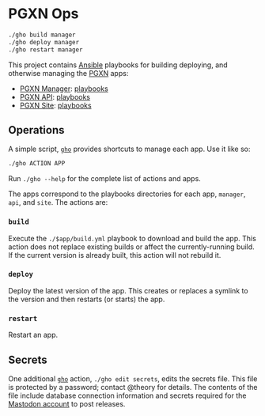 PGXN Ops
========

``` sh
./gho build manager
./gho deploy manager
./gho restart manager
```

This project contains [Ansible] playbooks for building deploying, and otherwise
managing the [PGXN][www] apps:

*   [PGXN Manager][]: [playbooks](manager)
*   [PGXN API][]: [playbooks](api)
*   [PGXN Site][www]: [playbooks](site)

Operations
----------

A simple script, [`gho`](./gho) provides shortcuts to manage each app.
Use it like so:

``` sh
./gho ACTION APP
```

Run `./gho --help` for the complete list of actions and apps.

The apps correspond to the playbooks directories for each app, `manager`, `api`,
and `site`. The actions are:

### `build`

Execute the `./$app/build.yml` playbook to download and build the app. This
action does not replace existing builds or affect the currently-running build.
If the current version is already built, this action will not rebuild it.

### `deploy`

Deploy the latest version of the app. This creates or replaces a symlink to
the version and then restarts (or starts) the app.

### `restart`

Restart an app.

Secrets
-------

One additional [`gho`](./gho) action, `./gho edit secrets`, edits the secrets
file. This file is protected by a password; contact @theory for details. The
contents of the file include database connection information and secrets
required for the [Mastodon account] to post releases.

  [Ansible]: https://www.ansible.com "Ansible is Simple IT Automation"
  [www]: https://pgxn.org "PGXN: PostgreSQL Extension Network"
  [PGXN Manager]: https://manager.pgxn.org
    "Distribute PostgreSQL Extensions on PGXN"
  [PGXN API]: https://api.pgxn.org/index.json
  [Mastodon account]: https://botsin.space/@pgxn "@pgxn@botsin.space"
